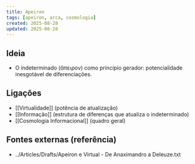 ```yaml
---
title: Apeiron
tags: [apeiron, arca, cosmologia]
created: 2025-08-28
updated: 2025-08-28
---
```


## Ideia
- O indeterminado (ἄπειρον) como princípio gerador: potencialidade inesgotável de diferenciações.

## Ligações
- [[Virtualidade]] (potência de atualização)
- [[Informação]] (estrutura de diferenças que atualiza o indeterminado)
- [[Cosmologia Informacional]] (quadro geral)

## Fontes externas (referência)
- ../Articles/Drafts/Apeiron e Virtual - De Anaximandro a Deleuze.txt


